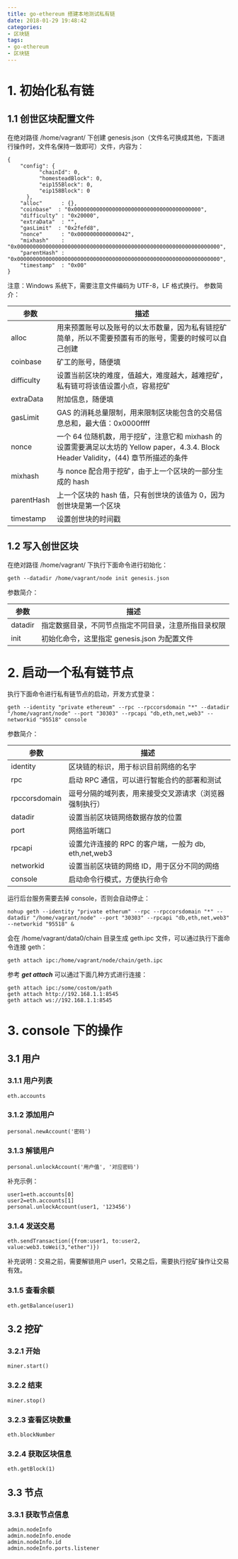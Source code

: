 ```yaml
---
title: go-ethereum 搭建本地测试私有链
date: 2018-01-29 19:48:42
categories:
- 区块链
tags:
- go-ethereum
- 区块链
---
```

# 1. 初始化私有链
## 1.1 创世区块配置文件
在绝对路径 /home/vagrant/ 下创建 genesis.json（文件名可换成其他，下面进行操作时，文件名保持一致即可）文件，内容为：
```
{
    "config": {
          "chainId": 0,
          "homesteadBlock": 0,
          "eip155Block": 0,
          "eip158Block": 0
      },
    "alloc"      : {},
    "coinbase"  : "0x0000000000000000000000000000000000000000",
    "difficulty" : "0x20000",
    "extraData"  : "",
    "gasLimit"  : "0x2fefd8",
    "nonce"      : "0x0000000000000042",
    "mixhash"    : "0x0000000000000000000000000000000000000000000000000000000000000000",
    "parentHash" : "0x0000000000000000000000000000000000000000000000000000000000000000",
    "timestamp"  : "0x00"
}
```
注意：Windows 系统下，需要注意文件编码为 UTF-8，LF 格式换行。
参数简介：

| 参数 | 描述 |
| --- | --- |
| alloc | 用来预置账号以及账号的以太币数量，因为私有链挖矿简单，所以不需要预置有币的账号，需要的时候可以自己创建 |
| coinbase | 矿工的账号，随便填 |
| difficulty | 设置当前区块的难度，值越大，难度越大，越难挖矿，私有链可将该值设置小点，容易挖矿 |
| extraData | 附加信息，随便填 |
| gasLimit | GAS 的消耗总量限制，用来限制区块能包含的交易信息总和，最大值：0x0000ffff |
| nonce | 一个 64 位随机数，用于挖矿，注意它和 mixhash 的设置需要满足以太坊的 Yellow paper，4.3.4. Block Header Validity，(44) 章节所描述的条件 |
| mixhash | 与 nonce 配合用于挖矿，由于上一个区块的一部分生成的 hash |
| parentHash | 上一个区块的 hash 值，只有创世块的该值为 0，因为创世块是第一个区块 |
| timestamp | 设置创世块的时间戳 |

## 1.2 写入创世区块
在绝对路径 /home/vagrant/ 下执行下面命令进行初始化：
```
geth --datadir /home/vagrant/node init genesis.json
```
参数简介：

| 参数 | 描述 |
| --- | --- |
| datadir | 指定数据目录，不同节点指定不同目录，注意所指目录权限 |
| init | 初始化命令，这里指定 genesis.json 为配置文件 |

# 2. 启动一个私有链节点
执行下面命令进行私有链节点的启动，开发方式登录：
```
geth --identity "private ethereum" --rpc --rpccorsdomain "*" --datadir "/home/vagrant/node" --port "30303" --rpcapi "db,eth,net,web3" --networkid "95518" console
```
参数简介：

| 参数 | 描述 |
| --- | --- |
| identity | 区块链的标识，用于标识目前网络的名字 |
| rpc | 启动 RPC 通信，可以进行智能合约的部署和测试 |
| rpccorsdomain | 逗号分隔的域列表，用来接受交叉源请求（浏览器强制执行） |
| datadir | 设置当前区块链网络数据存放的位置 |
| port | 网络监听端口 |
| rpcapi | 设置允许连接的 RPC 的客户端，一般为 db, eth,net,web3 |
| networkid | 设置当前区块链的网络 ID，用于区分不同的网络 |
| console | 启动命令行模式，方便执行命令 |

运行后台服务需要去掉 console，否则会自动停止：
```
nohup geth --identity "private etherum" --rpc --rpccorsdomain "*" --datadir "/home/vagrant/node" --port "30303" --rpcapi "db,eth,net,web3" --networkid "95518" &
```

会在 /home/vagrant/data0/chain 目录生成 geth.ipc 文件，可以通过执行下面命令连接 geth：
```
geth attach ipc:/home/vagrant/node/chain/geth.ipc
```
参考 ***get attach*** 可以通过下面几种方式进行连接：
```
geth attach ipc:/some/costom/path
geth attach http://192.168.1.1:8545
geth attach ws://192.168.1.1:8545
```

# 3. console 下的操作
## 3.1 用户
### 3.1.1 用户列表
```
eth.accounts
```

### 3.1.2 添加用户
```
personal.newAccount('密码')
```

### 3.1.3 解锁用户
```
personal.unlockAccount('用户值', '对应密码')
```

补充示例：
```
user1=eth.accounts[0]
user2=eth.accounts[1]
personal.unlockAccount(user1, '123456')
```

### 3.1.4 发送交易
```
eth.sendTransaction({from:user1, to:user2, value:web3.toWei(3,"ether")})
```

补充说明：交易之前，需要解锁用户 user1，交易之后，需要执行挖矿操作让交易有效。

### 3.1.5 查看余额
```
eth.getBalance(user1)
```

## 3.2 挖矿
### 3.2.1 开始
```
miner.start()
```

### 3.2.2 结束
```
miner.stop()
```

### 3.2.3 查看区块数量
```
eth.blockNumber
```

### 3.2.4 获取区块信息
```
eth.getBlock(1)
```

## 3.3 节点
### 3.3.1 获取节点信息
```
admin.nodeInfo
admin.nodeInfo.enode
admin.nodeInfo.id
admin.nodeInfo.ports.listener
```


